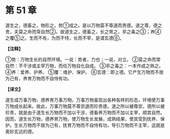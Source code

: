 # 第 51 章

道生之，德畜之，物形之，势①成之。是以万物莫不尊道而贵德。道之尊，德之贵，夫莫之命而常自然②。故道生之，德畜之，长之育之，亭之毒之③；养④之覆⑤之。生而不有，为而不恃，长而不宰，是谓玄德⑥。

**【注释】**

①势：万物生长的自然环境。一说：势者，力也；一说，对立。
②莫之命而常自然：不干涉或主宰万物，而任万物自化自成。
③亭之毒之：一本作成之熟之。
④养：爱养、护养。
⑤覆：维护、保护。
⑥玄德：即上德。它产生万物而不居为己有，养育万物而不自恃有功。

**【译文】**

道生成万事万物，德养育万事万物。万事万物虽现出各种各样的形态，环境使万事万物成长起来。故此，万事万物莫不尊崇道而珍贵德。道之所以被尊崇，德所以被珍贵，就是由于道生长万物而不加以干涉，德畜养万物而不加以主宰，顺其自然。因而，道生长万物，德养育万物，使万物生长发展，成熟结果，使其受到抚养、保护。生长万物而不居为己有，抚育万物而不自恃有功，导引万物而不主宰，这就是奥妙玄远的德。
